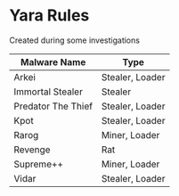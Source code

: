 # Yara Rules
Created during some investigations

| Malware Name | Type |
|--|--|
| Arkei | Stealer, Loader |
| Immortal Stealer | Stealer |
| Predator The Thief | Stealer, Loader |
| Kpot | Stealer, Loader |
| Rarog | Miner, Loader |
| Revenge | Rat |
| Supreme++ | Miner, Loader |
| Vidar | Stealer, Loader |

